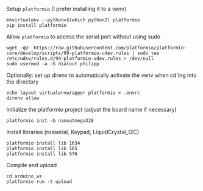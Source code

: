 Setup `platformio` (I prefer installing it to a venv)

    mkvirtualenv --python=$(which python2) platformio
    pip install platformio

Allow `platformio` to access the serial port without using sudo

    wget -qO- https://raw.githubusercontent.com/platformio/platformio-core/develop/scripts/99-platformio-udev.rules | sudo tee /etc/udev/rules.d/99-platformio-udev.rules > /dev/null
    sudo usermod -a -G dialout philipp

Optionally: set up direnv to automatically activate the venv when cd'ing into the directory

    echo layout virtualenvwrapper platformio > .envrc
    direnv allow

Initialize the platformio project (adjust the board name if necessary)

    platformio init -b nanoatmega328

Install libraries (rosserial, Keypad, LiquidCrystal_I2C)

    platformio install lib 1634
    platformio install lib 165
    platformio install lib 576

Compile and upload
    
    cd arduino_ws
    platformio run -t upload
